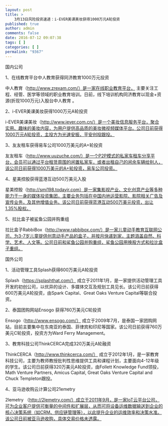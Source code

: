 ```yaml
---
layout: post
title: >
    3月13日风险投资速递：i-EVER美课美妆获得1000万元A轮投资
published: true
author: admin
comments: false
date: 2016-07-12 09:07:38
tags: [ ]
categories: [ ]
permalink: "9367"
---
```



国内公司

1、在线教育平台中人教育获得同济教育1000万元投资

中人教育（http://www.zrexam.com/）是一家在线职业教育平台， 主要关注工程、经管、医学等领域的职业教育培训。日前，线下培训机构同济教育以现金+资源(折现1000万元)入股台中人教育 。

2、i-EVER美课美妆获得1000万元A轮投资

i-EVER美课美妆（http://www.iever.com.cn/）是一个美妆信息服务平台，聚合实用、趣味的美妆内容，为用户提供高品质的美妆微视频媒体平台。公司日前获得1000万元A轮投资，主投方为光速安振，平安创投跟投。

3、友友租车获得易车公司1000万美元的A+轮投资

友友租车（http://www.uuzuche.com/）是一个P2P模式的私家车租车分享平台，会员可以通过平台租赁周围的闲置私家车，或者出租自己的闲余车辆给别人，该公司日前获得1000万美元的A+轮投资，易车公司投资。

4、星美控股获得蓝港互动500万美元入股

星美控股（http://smi198.todayir.com）是一家集影视产业、文化创意产业等多种能力于一身的媒体投资集团，主要业务包括在中国内地运营影院、影院相关广告及宣传业务，及其他增值业务。该公司日前获得蓝港互动500万美元投资，出让1.35%股权。

5、拉比盒子被鲨鱼公园并购重组

拉比盒子RabbiBox（http://www.rabbibox.com/）是一家儿童动手教育互联网公司，为3-7岁儿童提供创意动手产品的盒子，并按月快递到家，主题涵盖自然、科学、艺术、人文等。公司日前和鲨鱼公园并购重组，鲨鱼公园用换股方式和拉比盒子重组。

国外公司

1、活动管理工具Splash获得600万美元A轮投资

Splash（https://splashthat.com/） 成立于2011年1月，是一家提供活动管理工具开发的初创公司，以优异的设计、多媒体交互及规划工具见长。该公司日前获得600万美元A轮投资，由Spark Capital、Great Oaks Venture Capital等联合投资。

2、泰国团购网站Ensogo 获得760万美元C轮投资

Ensogo（http://www.ensogo.com/） 成立于2009年7月，是泰国一家团购网站，目前主要集中在东南亚的泰国、菲律宾和印尼等国家。该公司日前获得760万美元C轮投资，投资方为Ward Ferry Management。

3、教育科技公司ThinkCERCA完成320万美元A轮融资

ThinkCERCA（http://www.thinkcerca.com/） 成立于2012年1月，是一家教育科技公司，主要为教师教授批判性思维提供工具和课程计划，主要面向4-12年级的学生。该公司日前获得320万美元A轮投资，由Follett Knowledge Fund领投，Math Venture Partners, Amicus Capital, Great Oaks Venture Capital and Chuck Templeton跟投。

4、亚马逊收购云计算公司21emetry

2lemetry （http://2lemetry.com/）成立于2011年9月，是一家IoT云平台公司，可为企业客户提供可衡量的中间件和扩展层，从而可将设备运维数据输送到企业的核心决策系统（如CRM、供应链管理等），以此提升企业的运维效率和决策水准。该公司日前被亚马逊收购，具体交易价格未透露。